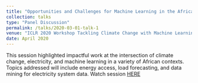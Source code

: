 ```yaml
---
title: "Opportunities and Challenges for Machine Learning in the African Electricity Sector"
collection: talks
type: "Panel Discussion"
permalink: /talks/2020-03-01-talk-1
venue: "ICLR 2020 Workshop Tackling Climate Change with Machine Learning"
date: April 2020
---
```


This session highlighted impactful work at the intersection of climate change, electricity, and machine learning in a variety of African contexts. Topics addressed will include energy access, load forecasting, and data mining for electricity system data. Watch session [HERE](https://www.youtube.com/watch?v=ZKMLPHb4vMs&feature=youtu.be)
